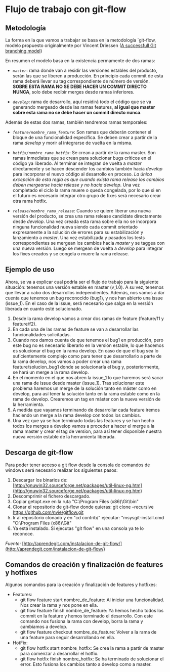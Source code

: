 # Flujo de trabajo con git-flow

## Metodología
La forma en la que vamos a trabajar se basa en la metodología `git-flow, modelo propuesto originalmente por Vincent Driessen ([A successfull Git branching model](http://nvie.com/git-model))


En resumen el modelo basa en la existencia permamente de dos ramas:

- *`master`*: rama donde van a residir las versiones estables del producto, serán las que se liberen a producción. En principio cada commit de esta rama deberá llevar su tag correspondiente de número de versión. **SOBRE ESTA RAMA NO SE DEBE HACER UN COMMIT DIRECTO NUNCA**, solo debe recibir merges desde ramas inferiores.

- *`develop`*: rama de desarrollo, aquí residirá todo el código que se va generando mergeado desde las ramas features, **al igual que master sobre esta rama no se debe hacer un commit directo nunca**.

Además de estas dos ramas, también tendremos ramas temporales:

- *`feature/nombre_rama_feature`*: Son ramas que deberán contener el bloque de una funcionalidad específica. Se deben crear a partir de la rama *develop* y morir al integrarse de vuelta en la misma.

- *`hotfix/nombre_rama_hotfix`*: Se crean a partir de la rama master. Son ramas inmediatas que se crean para solucionar bugs críticos en el código ya liberado. 
  Al terminar se integran de vuelta a *master* directamente y se hacen descender los cambios también hacia *develop* para incorporar
  el nuevo código al desarrollo en proceso. *La única excepción de esta regla es que cuando exista rama release los cambios deben mergearse hacia release y no hacia develop*. Una vez completado el ciclo la rama muere o queda
  congelada, por lo que si en el futuro es necesario integrar otro grupo de fixes será necesario crear otra rama hotfix.

- *`release/nombre_rama_release`*: Cuando se quiere liberar una nueva versión del producto, se crea una rama release candidate directamente desde *develop*. 
  Una vez creada esta rama sobre ella no se incorpora ninguna funcionalidad nueva siendo cada commit orientado expresamente a la 
  solución de errores para su estabilización y lanzamiento a *master*. Una vez estabilizada y pasados los tests correspondientes se mergean los cambios hacia 
  *master* y se taggea con una nueva versión. Luego se mergean de vuelta a *develop* para integrar los fixes creados y se congela o muere la rama release.


## Ejemplo de uso
Ahora, se va a explicar cual podría ser el flujo de trabajo para la siguiente situación: tenemos una versión estable en master (v_1.0). A su vez, tenemos que llevar a cabo dos desarrollos independientes. Además, nos vamos a dar cuenta que tenemos un bug reconocido (bug1), y nos han abierto una issue (issue_1). En el caso de la issue, será necesario que salga en la versión liberada en cuanto esté solucionado.

1. Desde la rama develop vamos a crear dos ramas de feature (feature/f1 y feature/f2).
2. En cada una de las ramas de feature se van a desarrollar las funcionalidades solicitadas.
3. Cuando nos damos cuenta de que tenemos el bug1 en producción, pero este bug no es necesario liberarlo en la versión estable, lo que hacemos es solucionar el bug en la rama develop. En caso de que el bug sea lo suficientemente complejo como para tener que desarrollarlo a parte de la rama develop, nos vamos a poder crear una rama feature/solucion_bug1 donde se solucionaría el bug y, posteriormente, se hará un merge a la rama develop.
4. En el momento en el que nos abren la issue_1 lo que haremos será sacar una rama de issue desde master (issue_1). Tras solucionar este problema haremos un merge de la solución tanto en máster como en develop, para así tener la solución tanto en la rama estable como en la rama de develop. Crearemos un tag en máster con la nueva versión de la herramienta.
5. A medida que vayamos terminando de desarrollar cada feature iremos haciendo un merge a la rama develop con todos los cambios.
6. Una vez que ya se han terminado todas las features y se han hecho todos los merges a develop vamos a proceder a hacer el merge a la rama master y crear el tag de version, para así tener disponible nuestra nueva versión estable de la herramienta liberada.

## Descarga de git-flow
Para poder tener acceso a git flow desde la consola de comandos de windows será necesario realizar los siguientes pasos:
1. Descargar los binarios de: [http://gnuwin32.sourceforge.net/packages/util-linux-ng.htm](http://gnuwin32.sourceforge.net/packages/util-linux-ng.htm)
2. Descomprimir el fichero descargado.
3. Copiar getopt.exe en la ruta "C:\Program Files (x86)\Git\bin"
4. Clonar el repositorio de git-flow donde quieras: git clone –recursive https://github.com/nvie/gitflow.git
5. Ir al repositorio clonado y en "cd contrib/" ejecutar: 
    "msysgit-install.cmd "C:\Program Files (x86)\Git"
6. Ya está instalado. Si ejecutas "git flow" en una consola ya te lo reconoce.

_Fuente:_ [http://aprendegit.com/instalacion-de-git-flow/](http://aprendegit.com/instalacion-de-git-flow/)

## Comandos de creación y finalización de features y hotfixes
Algunos comandos para la creación y finalización de features y hotfixes:
- Features:
    - git flow feature start nombre_de_feature: Al iniciar una funcionalidad. Nos crear la rama y nos pone en ella.
    - git flow feature finish nombre_de_feature: Ya hemos hecho todos los commit en la feature y hemos terminado el desarrollo. Con este comando nos fusiona la rama con develop, borra la rama y cambiamos a develop.
    - git flow feature checkout nombre_de_feature: Volver a la rama de una feature para seguir desarrollando en ella.
- HotFix:
    - git flow hotfix start nombre_hotfix: Se crea la rama a partir de master para comenzar a desarrollar el hotfix.
    - git flow hotfix finish nombre_hotfix: Se ha terminado de solucionar el error. Esto fusiona los cambios tanto a develop como a master.

